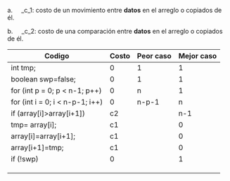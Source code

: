 a.     _c_1: costo de un movimiento entre **datos** en el arreglo o copiados de él.

b.     _c_2: costo de una comparación entre **datos** en el arreglo o copiados de él.

| Codigo | Costo | Peor caso | Mejor caso |
| ---- | ---- | ---- | ---- |
| int tmp; | 0 | 1 | 1 |
| boolean swp=false; | 0 | 1 | 1 |
| for (int p = 0; p < n-1; p++) | 0 | n | 1 |
| for (int i = 0; i < n-p-1; i++) | 0 | n-p-1 | n |
| if (array[i]>array[i+1]) | c2 |  | n-1 |
| tmp= array[i]; | c1 |  | 0 |
| array[i]=array[i+1]; | c1 |  | 0 |
| array[i+1]=tmp; | c1 |  | 0 |
| if (!swp)  | 0 |  | 1 |
|  |  |  |  |
|  |  |  |  |
|  |  |  |  |
